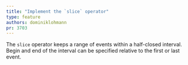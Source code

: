 ```yaml
---
title: "Implement the `slice` operator"
type: feature
authors: dominiklohmann
pr: 3703
---
```


The `slice` operator keeps a range of events within a half-closed interval.
Begin and end of the interval can be specified relative to the first or last
event.
